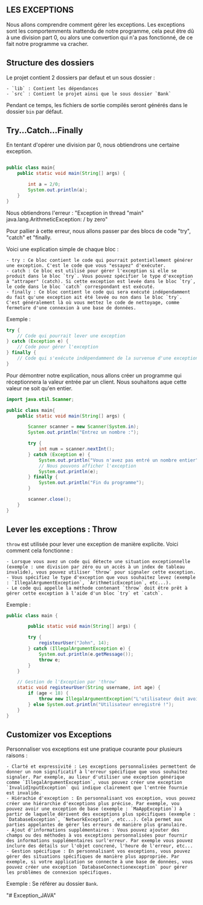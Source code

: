 ## LES EXCEPTIONS

Nous allons comprendre comment gérer les exceptions. Les exceptions sont les comportemments inattendu de notre programme, cela peut être dû à une division part 0, ou alors une convertion qui n'a pas fonctionné, de ce fait notre programme va cracher.

## Structure des dossiers

Le projet contient 2 dossiers par defaut et un sous dossier : 

    - `lib` : Contient les dépendances
    - `src` : Contient le projet ainsi que le sous dossier `Bank`

Pendant ce temps, les fichiers de sortie compilés seront générés dans le dossier `bin` par défaut.

## Try...Catch...Finally

En tentant d'opérer une division par 0, nous obtiendrons une certaine exception.

```java

public class main{
    public static void main(String[] args) {

        int a = 2/0;
        System.out.println(a);
    }
}
```
Nous obtiendrons l'erreur :
"Exception in thread "main" java.lang.ArithmeticException: / by zero"

Pour pallier à cette erreur, nous allons passer par des blocs de code "try", "catch" et "finally.

Voici une explication simple de chaque bloc :

    - try : Ce bloc contient le code qui pourrait potentiellement générer une exception. C'est le code que vous "essayez" d'exécuter.
    - catch : Ce bloc est utilisé pour gérer l'exception si elle se produit dans le bloc `try`. Vous pouvez spécifier le type d'exception à "attraper" (catch). Si cette exception est levée dans le bloc `try`, le code dans le bloc `catch` correspondant est exécuté.
    - finally : Ce bloc contient le code qui sera exécuté indépendamment du fait qu'une exception ait été levée ou non dans le bloc `try`. C'est généralement là où vous mettez le code de nettoyage, comme fermeture d'une connexion à une base de données.

Exemple :

```java
try {
    // Code qui pourrait lever une exception
} catch (Exception e) {
    // Code pour gérer l'exception
} finally {
    // Code qui s'exécute indépendamment de la survenue d'une exception
}
```

Pour démontrer notre explication, nous allons créer un programme qui réceptionnera la valeur entrée par un client. Nous souhaitons aque cette valeur ne soit qu'en entier.

```java
import java.util.Scanner;

public class main{
    public static void main(String[] args) {

        Scanner scanner = new Scanner(System.in);
        System.out.println("Entrez un nombre :");

        try {
            int num = scanner.nextInt();
        } catch (Exception e) {
            System.out.println("Vous n'avez pas entré un nombre entier");
            // Nous pouvons afficher l'exception
            System.out.println(e);
        } finally {
            System.out.println("Fin du programme");
        }

        scanner.close();
    }
}
```

## Lever les exceptions : Throw

`throw` est utilisée pour lever une exception de manière explicite. Voici comment cela fonctionne :

    - Lorsque vous avez un code qui détecte une situation exceptionnelle (exemple : une division par zéro ou un accès à un index de tableau invalide), vous pouvez utiliser `throw` pour signaler cette exception.
    - Vous spécifiez le type d'exception que vous souhaitez levez (exemple : `IllegalArgumentException`, `ArithmeticException`, etc...).
    - Le code qui appelle la méthode contenant `throw` doit être prêt à gérer cette exception à l'aide d'un bloc `try` et `catch`.

Exemple :

```java
public class main {

        public static void main(String[] args) {

        try {
            registeurUser("John", 14);
        } catch (IllegalArgumentException e) {
            System.out.println(e.getMessage());
            throw e;
        }
    }

    // Gestion de l'Exception par 'throw'
    static void registeurUser(String username, int age) {
        if (age < 18) {
            throw new IllegalArgumentException("L'utilisateur doit avoir plus de 18 ans.");
        } else System.out.println("Utilisateur enregistré !");
    }
}
```

## Customizer vos Exceptions

Personnaliser vos exceptions est une pratique courante pour plusieurs raisons :

    - Clarté et expressivité : Les exceptions personnalisées permettent de donner un nom significatif à l'erreur spécifique que vous souhaitez signaler. Par exemple, au lieur d'utiliser une exception générique comme `IllegalArgumentException`, vous pouvez créer une exception `InvalidInputException` qui indique clairement que l'entrée fournie est invalide.
    - Hiérachie d'exception : En personnalisant vos exception, vous pouvez créer une hiérarchie d'exceptions plus précise. Par exemple, vou pouvez avoir une exception de base (exemple : `MaAppException`) à partir de laquelle dérivent des exceptions plus spécifiques (exemple : `DatabaseException`, `NetworkException`, etc...). Cela permet aux parties appelantes de gérer les erreurs de manière plus granulaire.
    - Ajout d'informations supplémentaires : Vous pouvez ajouter des champs ou des méthodes à vos exceptions personnalisées pour fournir des informations supplémentaires surl'erreur. Par exemple vous pouvez inclure des détails sur l'objet concrené, l'heure de l'erreur, etc...
    - Gestion spécifique : En personnalisant vos exceptions, vous pouvez gérer des situations spécifiques de manière plus appropriée. Par exemple, si votre application se connecte à une base de données, vous pouvez créer une exception `DatabaseConnectionexception` pour gérer les problèmes de connexion spécifiques.

Exemple : Se référer au dossier `Bank`.


"# Exception_JAVA" 
